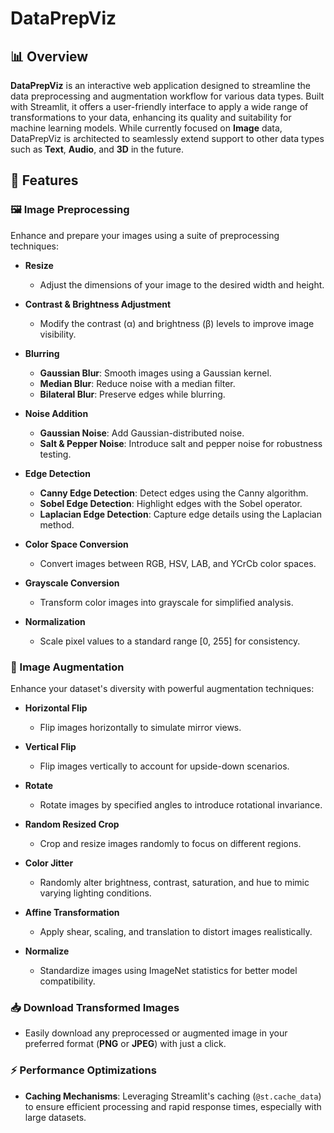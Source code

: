 # DataPrepViz

## 📊 Overview

**DataPrepViz** is an interactive web application designed to streamline the data preprocessing and augmentation workflow for various data types. Built with Streamlit, it offers a user-friendly interface to apply a wide range of transformations to your data, enhancing its quality and suitability for machine learning models. While currently focused on **Image** data, DataPrepViz is architected to seamlessly extend support to other data types such as **Text**, **Audio**, and **3D** in the future.

## 🚀 Features

### 🖼️ Image Preprocessing

Enhance and prepare your images using a suite of preprocessing techniques:

- **Resize**
  - Adjust the dimensions of your image to the desired width and height.

- **Contrast & Brightness Adjustment**
  - Modify the contrast (α) and brightness (β) levels to improve image visibility.

- **Blurring**
  - **Gaussian Blur**: Smooth images using a Gaussian kernel.
  - **Median Blur**: Reduce noise with a median filter.
  - **Bilateral Blur**: Preserve edges while blurring.

- **Noise Addition**
  - **Gaussian Noise**: Add Gaussian-distributed noise.
  - **Salt & Pepper Noise**: Introduce salt and pepper noise for robustness testing.

- **Edge Detection**
  - **Canny Edge Detection**: Detect edges using the Canny algorithm.
  - **Sobel Edge Detection**: Highlight edges with the Sobel operator.
  - **Laplacian Edge Detection**: Capture edge details using the Laplacian method.

- **Color Space Conversion**
  - Convert images between RGB, HSV, LAB, and YCrCb color spaces.

- **Grayscale Conversion**
  - Transform color images into grayscale for simplified analysis.

- **Normalization**
  - Scale pixel values to a standard range [0, 255] for consistency.

### 🔄 Image Augmentation

Enhance your dataset's diversity with powerful augmentation techniques:

- **Horizontal Flip**
  - Flip images horizontally to simulate mirror views.

- **Vertical Flip**
  - Flip images vertically to account for upside-down scenarios.

- **Rotate**
  - Rotate images by specified angles to introduce rotational invariance.

- **Random Resized Crop**
  - Crop and resize images randomly to focus on different regions.

- **Color Jitter**
  - Randomly alter brightness, contrast, saturation, and hue to mimic varying lighting conditions.

- **Affine Transformation**
  - Apply shear, scaling, and translation to distort images realistically.

- **Normalize**
  - Standardize images using ImageNet statistics for better model compatibility.

### 📥 Download Transformed Images

- Easily download any preprocessed or augmented image in your preferred format (**PNG** or **JPEG**) with just a click.

### ⚡ Performance Optimizations

- **Caching Mechanisms**: Leveraging Streamlit's caching (`@st.cache_data`) to ensure efficient processing and rapid response times, especially with large datasets.
